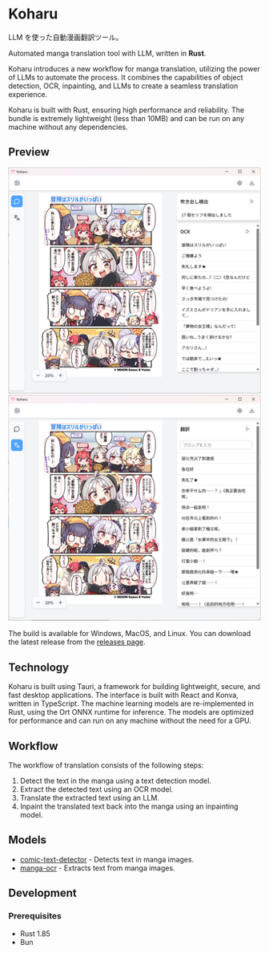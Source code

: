 # Koharu

LLM を使った自動漫画翻訳ツール。

Automated manga translation tool with LLM, written in **Rust**.

Koharu introduces a new workflow for manga translation, utilizing the power of LLMs to automate the process. It combines the capabilities of object detection, OCR, inpainting, and LLMs to create a seamless translation experience.

Koharu is built with Rust, ensuring high performance and reliability. The bundle is extremely lightweight (less than 10MB) and can be run on any machine without any dependencies.

## Preview

![detection](./docs/images/koharu-demo-1.png)
![translation](./docs/images/koharu-demo-2.png)

The build is available for Windows, MacOS, and Linux. You can download the latest release from the [releases page](https://github.com/mayocream/koharu/releases/latest).

## Technology

Koharu is built using Tauri, a framework for building lightweight, secure, and fast desktop applications. The interface is built with React and Konva, written in TypeScript. The machine learning models are re-implemented in Rust, using the Ort ONNX runtime for inference. The models are optimized for performance and can run on any machine without the need for a GPU.

## Workflow

The workflow of translation consists of the following steps:

1. Detect the text in the manga using a text detection model.
2. Extract the detected text using an OCR model.
3. Translate the extracted text using an LLM.
4. Inpaint the translated text back into the manga using an inpainting model.

## Models

- [comic-text-detector](https://github.com/dmMaze/comic-text-detector) - Detects text in manga images.
- [manga-ocr](https://github.com/kha-white/manga-ocr) - Extracts text from manga images.

## Development

### Prerequisites

- Rust 1.85
- Bun
